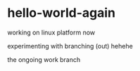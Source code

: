 # hello-world-again
working on linux platform now

experimenting with branching (out) hehehe

the ongoing work branch
